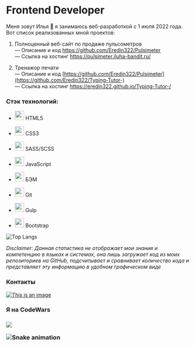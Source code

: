 # Frontend Developer

Меня зовут Илья :wave: я занимаюсь веб-разработкой с 1 июля 2022 года. Вот список реализованных мной проектов:

1. Полноценный веб-сайт по продаже пульсометров <br>
— Описание и код https://github.com/Eredin322/Pulsimeter <br>
— Ссылка на хостинг https://pulsimeter.iluha-bandit.ru/ <br>

2. Тренажор печати <br>
— Описание и код [https://github.com/Eredin322/Pulsimeter](https://github.com/Eredin322/Typing-Tutor-) <br>
— Ссылка на хостинг https://eredin322.github.io/Typing-Tutor-/<br>

### Стэк технологий:

- <p><img src="https://user-images.githubusercontent.com/44582613/205454263-452c6b4b-a486-4036-9764-e198cb953615.svg" width="25" height="25"> HTML5</p>
- <p><img src="https://user-images.githubusercontent.com/44582613/191005499-271f672f-c437-44af-bc92-18433f7403a2.svg" width="25" height="25"> CSS3</p>
- <p><img src="https://user-images.githubusercontent.com/44582613/191005494-0a7f2a02-351b-4fa5-97ef-e50f858bedc3.svg" width="25" height="25"> SASS/SCSS</p>
- <p><img src="https://user-images.githubusercontent.com/44582613/191005492-6b4cdb1c-494c-43cb-ba17-378f8f32c252.svg" width="25" height="25"> JavaScript</p>
- <p><img src="https://user-images.githubusercontent.com/44582613/191005504-77448905-13ba-4d1f-b999-0edd3fcf7320.svg" width="25" height="25"> БЭМ</p>
- <p><img src="https://user-images.githubusercontent.com/44582613/191008146-108f0682-aaa4-4b8a-8956-6a7f1269b7ce.svg" width="25" height="25"> Git</p>
- <p><img src="https://user-images.githubusercontent.com/44582613/191008160-750470bf-a62a-4fc8-8f4f-63683f486666.svg" width="25" height="25"> Gulp</p>
- <p><img src="https://user-images.githubusercontent.com/44582613/191010586-0e0c9428-5135-480b-983c-abbb0e8eed68.svg" width="25" height="25"> Bootstrap</p>

![Top Langs](https://github-readme-stats.vercel.app/api/top-langs/?username=Eredin322&theme=prussian)<br>

_Disclaimer: Данная статистика не отображает мои знания и компетенцию в языках и системах, она лишь загружает код из моих репозиториев на GitHub, подсчитывает и сравнивает количество кода и представляет эту информацию в удобном графическом виде_
### Контакты <br>
[![This is an image](https://camo.githubusercontent.com/32d301601badedb14ef7a1e56431bdc934779610de1561291873b6899e67d434/68747470733a2f2f696d672e736869656c64732e696f2f62616467652f2d54656c656772616d2d3333333f7374796c653d666f722d7468652d6261646765266c6f676f3d74656c656772616d266c6f676f436f6c6f723d323741304439)](https://t.me/ILUHA_BANDIT)

<div><h3>Я на CodeWars<h3><div>
<p><a href="https://www.codewars.com/users/Iluha_Bandit"><img src="https://www.codewars.com/users/Iluha_Bandit/badges/large"></a></p>

![Snake animation](https://github.com/Eredin322/Eredin322/blob/output/github-contribution-grid-snake.svg)
